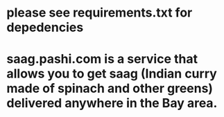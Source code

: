 

# please see requirements.txt for depedencies

# saag.pashi.com is a service that allows you to get saag (Indian curry made of spinach and other greens) delivered anywhere in the Bay area.  
